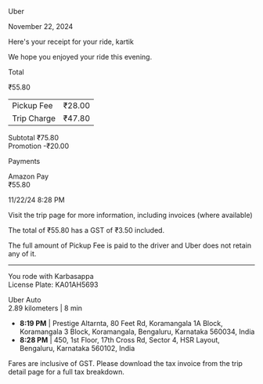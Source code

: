 Uber

November 22, 2024

Here's your receipt for your ride, kartik

We hope you enjoyed your ride this evening.

Total

₹55.80

|                |        |
|----------------|--------|
| Pickup Fee     | ₹28.00 |
| Trip Charge    | ₹47.80 |

Subtotal         ₹75.80  
Promotion        -₹20.00  

Payments

Amazon Pay  
₹55.80

11/22/24 8:28 PM

Visit the trip page for more information, including invoices (where available)

The total of ₹55.80 has a GST of ₹3.50 included.

The full amount of Pickup Fee is paid to the driver and Uber does not retain any of it.

---

You rode with Karbasappa  
License Plate: KA01AH5693

Uber Auto  
2.89 kilometers | 8 min

- **8:19 PM** | Prestige Altarnta, 80 Feet Rd, Koramangala 1A Block, Koramangala 3 Block, Koramangala, Bengaluru, Karnataka 560034, India
- **8:28 PM** | 450, 1st Floor, 17th Cross Rd, Sector 4, HSR Layout, Bengaluru, Karnataka 560102, India

Fares are inclusive of GST. Please download the tax invoice from the trip detail page for a full tax breakdown.